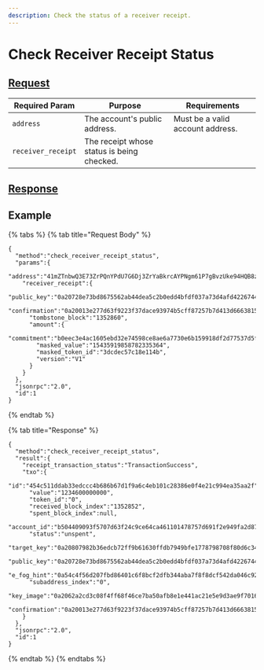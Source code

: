 ```yaml
---
description: Check the status of a receiver receipt.
---
```


# Check Receiver Receipt Status

## [Request](https://github.com/mobilecoinofficial/full-service/blob/main/full-service/src/json_rpc/v2/api/request.rs#L78)

| Required Param     | Purpose                                    | Requirements                     |
|--------------------|--------------------------------------------|----------------------------------|
| `address`          | The account's public address.              | Must be a valid account address. |
| `receiver_receipt` | The receipt whose status is being checked. |                                  |

## [Response](https://github.com/mobilecoinofficial/full-service/blob/main/full-service/src/json_rpc/v2/api/response.rs#L61)

## Example

{% tabs %}
{% tab title="Request Body" %}

```
{
  "method":"check_receiver_receipt_status",
  "params":{
    "address":"41mZTnbwQ3E73ZrPQnYPdU7G6Dj3ZrYaBkrcAYPNgm61P7gBvzUke94HQB8ztPaAu1y1NCFyUAoRyYsCMixeKpUvMK64QYC1NDd7YneACJk",
    "receiver_receipt":{
      "public_key":"0a20728e73bd8675562ab44dea5c2b0edd4bfdf037a73d4afd42267442337c60f73b",
      "confirmation":"0a20013e277d63f9223f37dace93974b5cff87257b7d413d66638155af89345016d0",
      "tombstone_block":"1352860",
      "amount":{
        "commitment":"b0eec3e4ac1605ebd32e74598ce8ae6a7730e6b159918df2d77537d5f349e43c",
        "masked_value":"15435919858782335364",
        "masked_token_id":"3dcdec57c18e114b",
        "version":"V1"
      }
    }
  },
  "jsonrpc":"2.0",
  "id":1
}
```

{% endtab %}

{% tab title="Response" %}

```
{
  "method":"check_receiver_receipt_status",
  "result":{
    "receipt_transaction_status":"TransactionSuccess",
    "txo":{
      "id":"454c511ddab33edccc4b686b67d1f9a6c4eb101c28386e0f4e21c994ea35aa2f",
      "value":"1234600000000",
      "token_id":"0",
      "received_block_index":"1352852",
      "spent_block_index":null,
      "account_id":"b504409093f5707d63f24c9ce64ca461101478757d691f2e949fa2d87a35d02c",
      "status":"unspent",
      "target_key":"0a20807982b36edcb72ff9b61630ffdb7949bfe1778798708f80d6c349fc0672e011",
      "public_key":"0a20728e73bd8675562ab44dea5c2b0edd4bfdf037a73d4afd42267442337c60f73b",
      "e_fog_hint":"0a54c4f56d207fbd86401c6f8bcf2dfb344aba7f8f8dcf542da046c92ed62f9582b281068872044ca71b8c70e9a8c5b3e2c134fb36a570293ceff55d3555eb8710fbb6635cc58242ff9b2383ae832881dca8698f0100",
      "subaddress_index":"0",
      "key_image":"0a2062a2cd3c08f4ff68f46ce7ba50afb8e1e441ac21e5e9d3ae9f7016c89a2cac23",
      "confirmation":"0a20013e277d63f9223f37dace93974b5cff87257b7d413d66638155af89345016d0"
    }
  },
  "jsonrpc":"2.0",
  "id":1
}
```

{% endtab %}
{% endtabs %}
